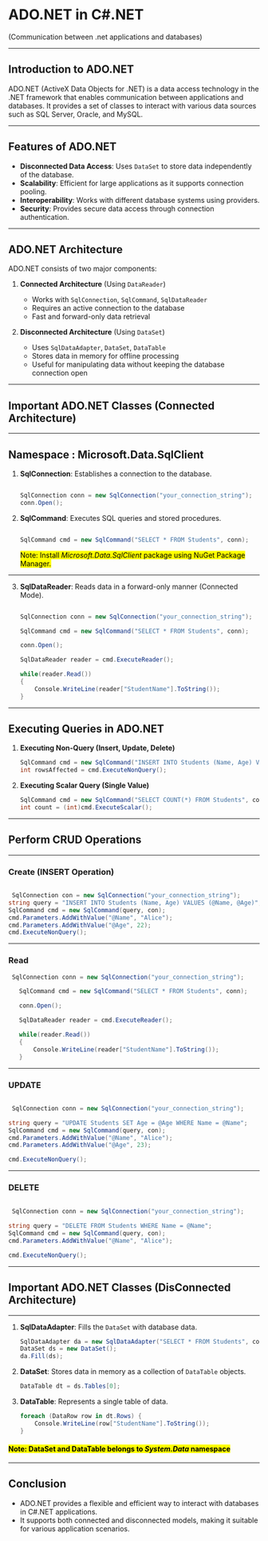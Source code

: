 # **ADO.NET in C#.NET** 
 (Communication between .net applications and databases)
 
---

## **Introduction to ADO.NET**
ADO.NET (ActiveX Data Objects for .NET) is a data access technology in the .NET framework that enables communication between applications and databases. It provides a set of classes to interact with various data sources such as SQL Server, Oracle, and MySQL.

---

## **Features of ADO.NET**
- **Disconnected Data Access**: Uses `DataSet` to store data independently of the database.
- **Scalability**: Efficient for large applications as it supports connection pooling.
- **Interoperability**: Works with different database systems using providers.
- **Security**: Provides secure data access through connection authentication.
---

## **ADO.NET Architecture**
ADO.NET consists of two major components:
1. **Connected Architecture** (Using `DataReader`)
   - Works with `SqlConnection`, `SqlCommand`, `SqlDataReader`
   - Requires an active connection to the database
   - Fast and forward-only data retrieval

2. **Disconnected Architecture** (Using `DataSet`)
   - Uses `SqlDataAdapter`, `DataSet`, `DataTable`
   - Stores data in memory for offline processing
   - Useful for manipulating data without keeping the database connection open

---
## **Important ADO.NET Classes (Connected Architecture)**
---
## **Namespace :   Microsoft.Data.SqlClient**
1. **SqlConnection**: Establishes a connection to the database.
   ```csharp

   SqlConnection conn = new SqlConnection("your_connection_string");
   conn.Open();

   ```
   
2. **SqlCommand**: Executes SQL queries and stored procedures.
   ```csharp

   SqlCommand cmd = new SqlCommand("SELECT * FROM Students", conn);
   ```
   <mark> Note:  Install _Microsoft.Data.SqlClient_ package using NuGet Package Manager. </mark>
---
3. **SqlDataReader**: Reads data in a forward-only manner (Connected Mode).

   ```csharp

   SqlConnection conn = new SqlConnection("your_connection_string");

   SqlCommand cmd = new SqlCommand("SELECT * FROM Students", conn);

   conn.Open();

   SqlDataReader reader = cmd.ExecuteReader();

   while(reader.Read()) 
   {
       Console.WriteLine(reader["StudentName"].ToString());
   }

   ```
---

## **Executing Queries in ADO.NET**
1. **Executing Non-Query (Insert, Update, Delete)**
   ```csharp
   SqlCommand cmd = new SqlCommand("INSERT INTO Students (Name, Age) VALUES ('John', 20)", con);
   int rowsAffected = cmd.ExecuteNonQuery();
   ```

2. **Executing Scalar Query (Single Value)**
   ```csharp
   SqlCommand cmd = new SqlCommand("SELECT COUNT(*) FROM Students", con);
   int count = (int)cmd.ExecuteScalar();
   ```
---


## **Perform CRUD Operations**

---
###  Create (INSERT Operation)
```csharp

 SqlConnection con = new SqlConnection("your_connection_string");
string query = "INSERT INTO Students (Name, Age) VALUES (@Name, @Age)";
SqlCommand cmd = new SqlCommand(query, con);
cmd.Parameters.AddWithValue("@Name", "Alice");
cmd.Parameters.AddWithValue("@Age", 22);
cmd.ExecuteNonQuery();

```
-----
###  Read  
```csharp
 SqlConnection conn = new SqlConnection("your_connection_string");

   SqlCommand cmd = new SqlCommand("SELECT * FROM Students", conn);

   conn.Open();

   SqlDataReader reader = cmd.ExecuteReader();

   while(reader.Read()) 
   {
       Console.WriteLine(reader["StudentName"].ToString());
   }
```
-----


###  UPDATE  
```csharp

 SqlConnection conn = new SqlConnection("your_connection_string");

string query = "UPDATE Students SET Age = @Age WHERE Name = @Name";
SqlCommand cmd = new SqlCommand(query, con);
cmd.Parameters.AddWithValue("@Name", "Alice");
cmd.Parameters.AddWithValue("@Age", 23);

cmd.ExecuteNonQuery();

```
-----   

###  DELETE  
```csharp
 
 SqlConnection conn = new SqlConnection("your_connection_string");

string query = "DELETE FROM Students WHERE Name = @Name";
SqlCommand cmd = new SqlCommand(query, con);
cmd.Parameters.AddWithValue("@Name", "Alice");

cmd.ExecuteNonQuery();

```
-----   


## **Important ADO.NET Classes (DisConnected Architecture)**
---

1. **SqlDataAdapter**: Fills the `DataSet` with database data.
   ```csharp
   SqlDataAdapter da = new SqlDataAdapter("SELECT * FROM Students", con);
   DataSet ds = new DataSet();
   da.Fill(ds);
   ```

2. **DataSet**: Stores data in memory as a collection of `DataTable` objects.
   ```csharp
   DataTable dt = ds.Tables[0];
   ```

3. **DataTable**: Represents a single table of data.
   ```csharp
   foreach (DataRow row in dt.Rows) {
       Console.WriteLine(row["StudentName"].ToString());
   }
   ```
####  <mark>Note: DataSet and DataTable belongs to _System.Data_ namespace</mark>
---

 

## **Conclusion**
- ADO.NET provides a flexible and efficient way to interact with databases in C#.NET applications. 
- It supports both connected and disconnected models, making it suitable for various application scenarios.

 